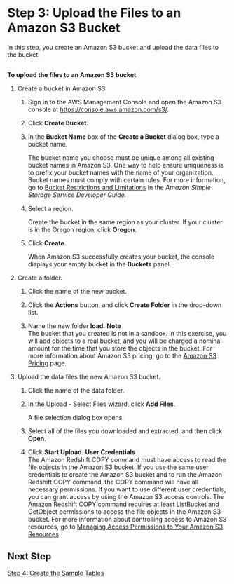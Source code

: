 # Step 3: Upload the Files to an Amazon S3 Bucket<a name="tutorial-loading-data-upload-files"></a>

In this step, you create an Amazon S3 bucket and upload the data files to the bucket\.

## <a name="tutorial-loading-data-to-upload-files"></a>

**To upload the files to an Amazon S3 bucket**

1. Create a bucket in Amazon S3\.

   1. Sign in to the AWS Management Console and open the Amazon S3 console at [https://console\.aws\.amazon\.com/s3/](https://console.aws.amazon.com/s3/)\.

   1. Click **Create Bucket**\.

   1. In the **Bucket Name** box of the **Create a Bucket** dialog box, type a bucket name\. 

      The bucket name you choose must be unique among all existing bucket names in Amazon S3\. One way to help ensure uniqueness is to prefix your bucket names with the name of your organization\. Bucket names must comply with certain rules\. For more information, go to [Bucket Restrictions and Limitations](http://docs.aws.amazon.com/AmazonS3/latest/dev/BucketRestrictions.html) in the *Amazon Simple Storage Service Developer Guide\.* 

   1. Select a region\. 

      Create the bucket in the same region as your cluster\. If your cluster is in the Oregon region, click **Oregon**\.

   1. Click **Create**\. 

      When Amazon S3 successfully creates your bucket, the console displays your empty bucket in the **Buckets** panel\. 

1. Create a folder\.

   1. Click the name of the new bucket\.

   1. Click the **Actions** button, and click **Create Folder** in the drop\-down list\.

   1. Name the new folder **load**\.
**Note**  
The bucket that you created is not in a sandbox\. In this exercise, you will add objects to a real bucket, and you will be charged a nominal amount for the time that you store the objects in the bucket\. For more information about Amazon S3 pricing, go to the [Amazon S3 Pricing](https://aws.amazon.com/s3/pricing/) page\.

1. Upload the data files the new Amazon S3 bucket\.

   1. Click the name of the data folder\.

   1. In the Upload \- Select Files wizard, click **Add Files**\.

      A file selection dialog box opens\.

   1. Select all of the files you downloaded and extracted, and then click **Open**\.

   1. Click **Start Upload**\.
<a name="tutorial-loading-user-credentials"></a>
**User Credentials**  
The Amazon Redshift COPY command must have access to read the file objects in the Amazon S3 bucket\. If you use the same user credentials to create the Amazon S3 bucket and to run the Amazon Redshift COPY command, the COPY command will have all necessary permissions\. If you want to use different user credentials, you can grant access by using the Amazon S3 access controls\. The Amazon Redshift COPY command requires at least ListBucket and GetObject permissions to access the file objects in the Amazon S3 bucket\. For more information about controlling access to Amazon S3 resources, go to [Managing Access Permissions to Your Amazon S3 Resources](http://docs.aws.amazon.com/AmazonS3/latest/dev/s3-access-control.html)\.

## Next Step<a name="tutorial-loading-next-step4"></a>

[Step 4: Create the Sample Tables](tutorial-loading-data-create-tables.md)